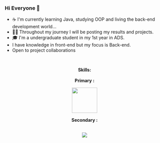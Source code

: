 ### Hi Everyone 👋

- ☕ I'm currently learning Java, studying OOP and living the back-end development world...
- 👨‍💻 Throughout my journey I will be posting my results and projects.
- 🎓 I'm a undergraduate student in my 1st year in ADS.
-  I have knowledge in front-end but my focus is Back-end.
-  Open to project collaborations

 
 <div style="display: inline_block" align="center"><br>

   <strong>Skills:
   <br>
   <br>
   <strong>Primary :
  <p align="center">
    <img width="80" src="https://skillicons.dev/icons?i=java" />
</p>
  Secondary :
  <br>
  <br>
<p align="center">
  <img src="https://skillicons.dev/icons?i=html,css,js,react" />
</p>
   
          
